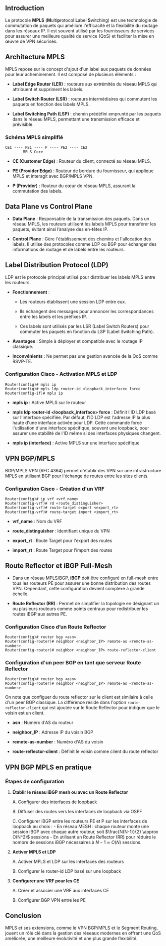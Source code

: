 ## Introduction

Le protocole **MPLS** (**M**ulti**p**rotocol **L**abel **S**witching) est une technologie de commutation de paquets qui améliore l'efficacité et la flexibilité du routage dans les réseaux IP. Il est souvent utilisé par les fournisseurs de services pour assurer une meilleure qualité de service (QoS) et faciliter la mise en œuvre de VPN sécurisés.

## Architecture MPLS

MPLS repose sur le concept d'ajout d'un label aux paquets de données pour leur acheminement. Il est composé de plusieurs éléments :

- **Label Edge Router (LER)** : routeurs aux extrémités du réseau MPLS qui attribuent et suppriment les labels.
    
- **Label Switch Router (LSR)** : routeurs intermédiaires qui commutent les paquets en fonction des labels MPLS.
    
- **Label Switching Path (LSP)** : chemin prédéfini emprunté par les paquets dans le réseau MPLS, permettant une transmission efficace et prévisible.
    

### Schéma MPLS simplifié

```
CE1 ---- PE1 ---- P ---- PE2 ---- CE2
        MPLS Core        
```

- **CE (Customer Edge)** : Routeur du client, connecté au réseau MPLS.
    
- **PE (Provider Edge)** : Routeur de bordure du fournisseur, qui applique MPLS et interagit avec BGP/MPLS VPN.
    
- **P (Provider)** : Routeur du cœur de réseau MPLS, assurant la commutation des labels.
    

## Data Plane vs Control Plane

- **Data Plane** : Responsable de la transmission des paquets. Dans un réseau MPLS, les routeurs utilisent les labels MPLS pour transférer les paquets, évitant ainsi l’analyse des en-têtes IP.
    
- **Control Plane** : Gère l'établissement des chemins et l'allocation des labels. Il utilise des protocoles comme LDP ou BGP pour échanger des informations de routage et de labels entre les routeurs.
    

## Label Distribution Protocol (LDP)

LDP est le protocole principal utilisé pour distribuer les labels MPLS entre les routeurs.

- **Fonctionnement** :
    
    - Les routeurs établissent une session LDP entre eux.
        
    - Ils échangent des messages pour annoncer les correspondances entre les labels et les préfixes IP.
        
    - Ces labels sont utilisés par les LSR (Label Switch Routers) pour commuter les paquets en fonction du LSP (Label Switching Path).
        
- **Avantages** : Simple à déployer et compatible avec le routage IP classique.
    
- **Inconvénients** : Ne permet pas une gestion avancée de la QoS comme RSVP-TE.
    

### Configuration Cisco - Activation MPLS et LDP

```
Router(config)# mpls ip  
Router(config)# mpls ldp router-id <loopback_interface> force  
Router(config-if)# mpls ip  
```

- **mpls ip** : Active MPLS sur le routeur
    
- **mpls ldp router-id <loopback_interface> force** : Définit l'ID LDP basé sur l'interface spécifiée. Par défaut, l'ID LDP est l'adresse IP la plus haute d'une interface activée pour LDP. Cette commande force l'utilisation d'une interface spécifique, souvent une loopback, pour assurer une stabilité de l'ID même si des interfaces physiques changent.
    
- **mpls ip (interface)** : Active MPLS sur une interface spécifique
    

## VPN BGP/MPLS

BGP/MPLS VPN (RFC 4364) permet d'établir des VPN sur une infrastructure MPLS en utilisant BGP pour l'échange de routes entre les sites clients.

### Configuration Cisco - Création d'un VRF

```
Router(config)# ip vrf <vrf_name>
Router(config-vrf)# rd <route_distinguisher>
Router(config-vrf)# route-target export <export_rt>
Router(config-vrf)# route-target import <import_rt>
```

- **vrf_name** : Nom du VRF
    
- **route_distinguisher** : Identifiant unique du VPN
    
- **export_rt** : Route Target pour l'export des routes
    
- **import_rt** : Route Target pour l'import des routes
    

## Route Reflector et iBGP Full-Mesh

- Dans un réseau MPLS/BGP, **iBGP** doit être configuré en full-mesh entre tous les routeurs PE pour assurer une bonne distribution des routes VPN. Cependant, cette configuration devient complexe à grande échelle.
    
- **Route Reflector (RR)** : Permet de simplifier la topologie en désignant un ou plusieurs routeurs comme points centraux pour redistribuer les routes iBGP aux autres PE.
    

### Configuration Cisco d’un Route Reflector

```
Router(config)# router bgp <asn>
Router(config-router)# neighbor <neighbor_IP> remote-as <remote-as-number>
Router(config-router)# neighbor <neighbor_IP> route-reflector-client
```

### Configuration d'un peer BGP en tant que serveur Route Reflector

```
Router(config)# router bgp <asn>
Router(config-router)# neighbor <neighbor_IP> remote-as <remote-as-number>
```

On note que configuer du route reflector sur le client est similaire à celle d'un peer BGP  classique. La différence réside dans l'option `route-reflector-client` qui est ajoutée sur le Route Reflector pour indiquer que le voisin est un client.


- **asn** : Numéro d'AS du routeur
    
- **neighbor_IP** : Adresse IP du voisin BGP
    
- **remote-as-number** : Numéro d'AS du voisin
    
- **route-reflector-client** : Définit le voisin comme client du route reflector
    

## VPN BGP MPLS en pratique

### Étapes de configuration

1. **Établir le réseau iBGP mesh ou avec un Route Reflector**
    
    A. Configurer des interfaces de loopback
        
	B. Diffuser des routes vers les interfaces de loopback via OSPF
        
    C. Configurer iBGP entre les routeurs PE et P sur les interfaces de loopback au choix :
        - En réseau MESH : chaque routeur monte une session iBGP avec chaque autre routeur, soit $\frac{N(N-1)}{2} \approx O(N^2)$ sessions
        - En utilisant un Route Reflector (RR) pour réduire le nombre de sessions iBGP nécessaires à $N-1 \approx O(N)$ sessions.
        
2. **Activer MPLS et LDP**
    
    A. Activer MPLS et LDP sur les interfaces des routeurs
        
	B. Configurer le router-id LDP basé sur une loopback
        
3. **Configurer une VRF pour les CE**
    
    A. Créer et associer une VRF aux interfaces CE
        
    B. Configurer BGP VPN entre les PE

## Conclusion

MPLS et ses extensions, comme le VPN BGP/MPLS et le Segment Routing, jouent un rôle clé dans la gestion des réseaux modernes en offrant une QoS améliorée, une meilleure évolutivité et une plus grande flexibilité.

